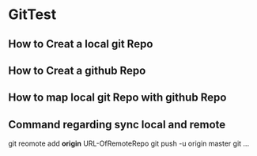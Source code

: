 # GitTest
## How to Creat a local git Repo
## How to Creat a github Repo
## How to map local git Repo with github Repo
## Command regarding sync local and remote
git reomote add **origin** URL-OfRemoteRepo
git push -u origin master
git ...
